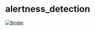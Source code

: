 # alertness_detection
[![Binder](https://mybinder.org/badge_logo.svg)](https://mybinder.org/v2/gh/heng518/alertness_detection/HEAD?filepath=Drowsiness%20Detection.ipynb)
